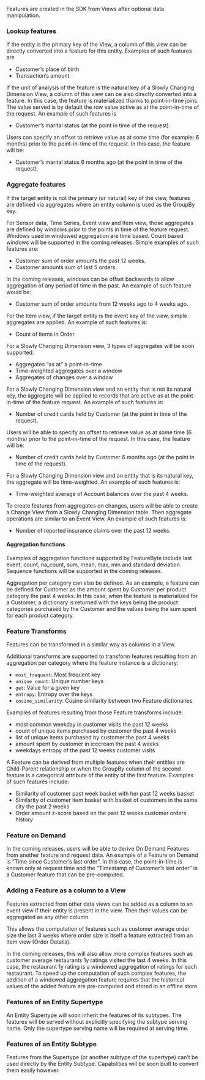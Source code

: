 Features are created in the SDK from Views after optional data manipulation.

### Lookup features
If the entity is the primary key of the View, a column of this view can be directly converted into a feature for this entity. Examples of such features are 

* Customer’s place of birth
* Transaction’s amount.

If the unit of analysis of the feature is the natural key of a Slowly Changing Dimension View, a column of this view can be also directly converted into a feature. In this case, the feature is materialized thanks to point-in-time joins. The value served is by default the row value active as at the point-in-time of the request. An example of such features is

* Customer’s marital status (at the point in time of the request).

Users can specify an offset to retrieve value as at some time (for example: 6 months) prior to the point-in-time of the request. In this case, the feature will be:

* Customer’s marital status 6 months ago (at the point in time of the request).

### Aggregate features
If the target entity is not the primary (or natural) key of the view, features are defined via aggregates where an entity column is used as the GroupBy key.

For Sensor data, Time Series, Event view and Item view, those aggregates are defined by windows prior to the points in time of the feature request. Windows used in windowed aggregation are time based. Count based windows will be supported in the coming releases. Simple examples of such features are:

* Customer sum of order amounts the past 12 weeks.
* Customer amounts sum of last 5 orders.

In the coming releases, windows can be offset backwards to allow aggregation of any period of time in the past. An example of such feature would be:

* Customer sum of order amounts from 12 weeks ago to 4 weeks ago.

For the Item view, if the target entity is the event key of the view, simple aggregates are applied. An example of such features is:

* Count of items in Order.

For a Slowly Changing Dimension view, 3 types of aggregates will be soon supported:

* Aggregates “as at” a point-in-time
* Time-weighted aggregates over a window
* Aggregates of changes over a window

For a Slowly Changing Dimension view and an entity that is not its natural key, the aggregate will be applied to records that are active as at the point-in-time of the feature request. An example of such features is:

* Number of credit cards held by Customer (at the point in time of the request).

Users will be able to specify an offset to retrieve value as at some time (6 months) prior to the point-in-time of the request. In this case, the feature will be:

* Number of credit cards held by Customer 6 months ago (at the point in time of the request).

For a Slowly Changing Dimension view and an entity that is its natural key, the aggregate will be time-weighted. An example of such features is:

* Time-weighted average of Account balances over the past 4 weeks.

To create features from aggregates on changes, users will be able to create a Change View from a Slowly Changing Dimension table. Then aggregate operations are similar to an Event View. An example of such features is:

* Number of reported insurance claims over the past 12 weeks.

#### Aggregation functions
Examples of aggregation functions supported by FeatureByte include last event, count, na_count, sum, mean, max, min and standard deviation. Sequence functions will be supported in the coming releases.

Aggregation per category can also be defined. As an example, a feature can be defined for Customer as the amount spent by Customer per product category the past 4 weeks. In this case, when the feature is materialized for a Customer, a dictionary is returned with the keys being the product categories purchased by the Customer and the values being the sum spent for each product category.

### Feature Transforms
Features can be transformed in a similar way as columns in a View.

Additional transforms are supported to transform features resulting from an aggregation per category where the feature instance is a dictionary:

* `most_frequent`: Most frequent key
* `unique_count`: Unique number keys
* `get`: Value for a given key
* `entropy`: Entropy over the keys
* `cosine_similarity`: Cosine similarity between two Feature dictionaries

Examples of features resulting from those Feature transforms include:

* most common weekday in customer visits the past 12 weeks
* count of unique items purchased by customer the past 4 weeks
* list of unique items purchased by customer the past 4 weeks
* amount spent by customer in icecream the past 4 weeks
* weekdays entropy of the past 12 weeks customer visits

A Feature can be derived from multiple features when their entities are Child-Parent relationship or when the GroupBy column of the second feature is a categorical attribute of the entity of the first feature. Examples of such features include:

* Similarity of customer past week basket with her past 12 weeks basket
* Similarity of customer item basket with basket of customers in the same city the past 2 weeks
* Order amount z-score based on the past 12 weeks customer orders history

### Feature on Demand
In the coming releases, users will be able to derive On Demand Features from another feature and request data. An example of a Feature on Demand is “Time since Customer’s last order”. In this case, the point-in-time is known only at request time and the “Timestamp of Customer’s last order” is a Customer feature that can be pre-computed. 

### Adding a Feature as a column to a View
Features extracted from other data views can be added as a column to an event view if their entity is present in the view. Then their values can be aggregated as any other column.

This allows the computation of features such as customer average order size the last 3 weeks where order size is itself a feature extracted from an Item view (Order Details).

In the coming releases, this will also allow more complex features such as customer average restaurants 1y ratings visited the last 4 weeks. In this case, the restaurant 1y rating is a windowed aggregation of ratings for each restaurant. To speed up the computation of such complex features, the addition of a windowed aggregation feature requires that the historical values of the added feature are pre-computed and stored in an offline store.
### Features of an Entity Supertype
An Entity Supertype will soon inherit the features of its subtypes. The features will be served without explicitly specifying the subtype serving name. Only the supertype serving name will be required at serving time.

### Features of an Entity Subtype
Features from the Supertype (or another subtype of the supertype) can’t be used directly by the Entity Subtype. Capabilities will be soon built to convert them easily however.
